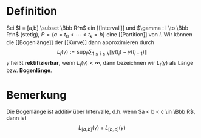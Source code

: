 # Definition
Sei $I = [a,b] \subset \Bbb R^n$ ein [[Intervall]] und $\gamma : I \to \Bbb R^n$ (stetig), $P = \{a = t_0 < \cdots < t_k = b\}$ eine [[Partition]] von $I$. Wir können die [[Bogenlänge]] der [[Kurve]] dann approximieren durch
$$L_I(\gamma) := \sup_P \sum_{1 \leq i \leq k} \|\gamma(t_i) - \gamma(t_{i-1})\|$$
$\gamma$ heißt **rektifizierbar**, wenn $L_I(\gamma) < \infty$, dann bezeichnen wir $L_I(\gamma)$ als Länge bzw. **Bogenlänge**.

# Bemerkung
Die Bogenlänge ist additiv über Intervalle, d.h. wenn $a < b < c \in \Bbb R$, dann ist
$$L_{[a,b]}(\gamma) + L_{[b,c]}(\gamma)$$